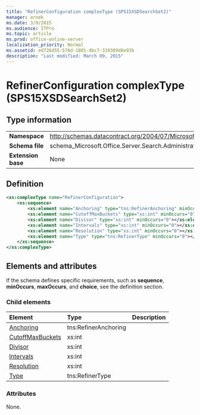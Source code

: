 ```yaml
---
title: "RefinerConfiguration complexType (SPS15XSDSearchSet2)"
manager: arnek
ms.date: 3/9/2015
ms.audience: ITPro
ms.topic: article
ms.prod: office-online-server
localization_priority: Normal
ms.assetid: ed726d55-576d-1801-4bc7-310389d8e93b
description: "Last modified: March 09, 2015"
---
```


# RefinerConfiguration complexType (SPS15XSDSearchSet2)

 
  
## Type information

|||
|:-----|:-----|
|**Namespace** <br/> |http://schemas.datacontract.org/2004/07/Microsoft.Office.Server.Search.Administration  <br/> |
|**Schema file** <br/> |schema_Microsoft.Office.Server.Search.Administration.xsd  <br/> |
|**Extension base** <br/> |None  <br/> |
   
## Definition

```XML
<xs:complexType name="RefinerConfiguration">
    <xs:sequence>
        <xs:element name="Anchoring" type="tns:RefinerAnchoring" minOccurs="0"></xs:element>
        <xs:element name="CutoffMaxBuckets" type="xs:int" minOccurs="0"></xs:element>
        <xs:element name="Divisor" type="xs:int" minOccurs="0"></xs:element>
        <xs:element name="Intervals" type="xs:int" minOccurs="0"></xs:element>
        <xs:element name="Resolution" type="xs:int" minOccurs="0"></xs:element>
        <xs:element name="Type" type="tns:RefinerType" minOccurs="0"></xs:element>
    </xs:sequence>
</xs:complexType>

```

## Elements and attributes

If the schema defines specific requirements, such as **sequence**, **minOccurs**, **maxOccurs**, and **choice**, see the definition section. 
  
### Child elements

|**Element**|**Type**|**Description**|
|:-----|:-----|:-----|
|[Anchoring](anchoring-element-refinerconfiguration-complextypesps15xsdsearchset2.md) <br/> |tns:RefinerAnchoring  <br/> ||
|[CutoffMaxBuckets](cutoffmaxbuckets-element-refinerconfiguration-complextypesps15xsdsearchset2.md) <br/> |xs:int  <br/> ||
|[Divisor](divisor-element-refinerconfiguration-complextypesps15xsdsearchset2.md) <br/> |xs:int  <br/> ||
|[Intervals](intervals-element-refinerconfiguration-complextypesps15xsdsearchset2.md) <br/> |xs:int  <br/> ||
|[Resolution](resolution-element-refinerconfiguration-complextypesps15xsdsearchset2.md) <br/> |xs:int  <br/> ||
|[Type](type-element-refinerconfiguration-complextypesps15xsdsearchset2.md) <br/> |tns:RefinerType  <br/> ||
   
### Attributes

None.
  

